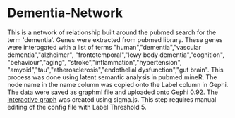 # Dementia-Network
This is a network of relationship built around the pubmed search for the term 'dementia'. Genes were extracted from pubmed library. These genes were interogated with a list of terms "human","dementia","vascular dementia","alzheimer", "frontotemporal","lewy body dementia","cognition", "behaviour","aging", "stroke","inflammation","hypertension", "amyoid","tau","atherosclerosis","endothelial dysfunction","gut brain". This process was done using latent semantic analysis in pubmed.mineR. The node name in the name column was copied onto the Label column in Gephi. The data were saved as graphml file and uploaded onto Gephi 0.92. The [interactive graph](./index.html) was created using sigma.js. This step requires manual editing of the config file with Label Threshold 5.
